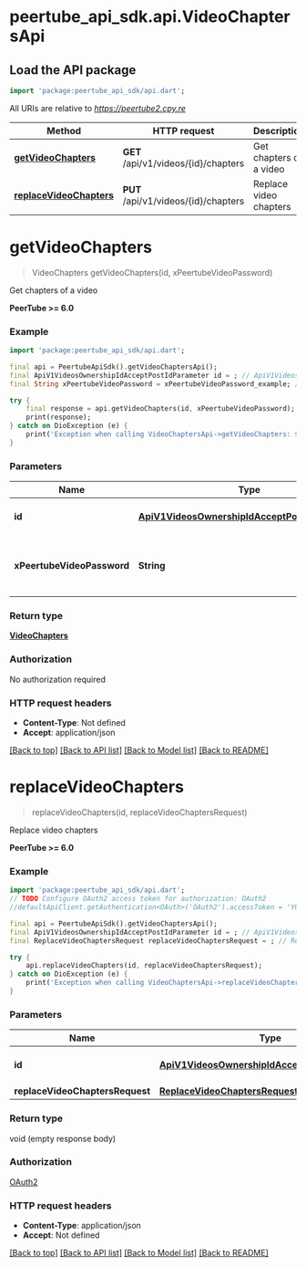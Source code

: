 # peertube_api_sdk.api.VideoChaptersApi

## Load the API package
```dart
import 'package:peertube_api_sdk/api.dart';
```

All URIs are relative to *https://peertube2.cpy.re*

Method | HTTP request | Description
------------- | ------------- | -------------
[**getVideoChapters**](VideoChaptersApi.md#getvideochapters) | **GET** /api/v1/videos/{id}/chapters | Get chapters of a video
[**replaceVideoChapters**](VideoChaptersApi.md#replacevideochapters) | **PUT** /api/v1/videos/{id}/chapters | Replace video chapters


# **getVideoChapters**
> VideoChapters getVideoChapters(id, xPeertubeVideoPassword)

Get chapters of a video

**PeerTube >= 6.0**

### Example
```dart
import 'package:peertube_api_sdk/api.dart';

final api = PeertubeApiSdk().getVideoChaptersApi();
final ApiV1VideosOwnershipIdAcceptPostIdParameter id = ; // ApiV1VideosOwnershipIdAcceptPostIdParameter | The object id, uuid or short uuid
final String xPeertubeVideoPassword = xPeertubeVideoPassword_example; // String | Required on password protected video

try {
    final response = api.getVideoChapters(id, xPeertubeVideoPassword);
    print(response);
} catch on DioException (e) {
    print('Exception when calling VideoChaptersApi->getVideoChapters: $e\n');
}
```

### Parameters

Name | Type | Description  | Notes
------------- | ------------- | ------------- | -------------
 **id** | [**ApiV1VideosOwnershipIdAcceptPostIdParameter**](.md)| The object id, uuid or short uuid | 
 **xPeertubeVideoPassword** | **String**| Required on password protected video | [optional] 

### Return type

[**VideoChapters**](VideoChapters.md)

### Authorization

No authorization required

### HTTP request headers

 - **Content-Type**: Not defined
 - **Accept**: application/json

[[Back to top]](#) [[Back to API list]](../README.md#documentation-for-api-endpoints) [[Back to Model list]](../README.md#documentation-for-models) [[Back to README]](../README.md)

# **replaceVideoChapters**
> replaceVideoChapters(id, replaceVideoChaptersRequest)

Replace video chapters

**PeerTube >= 6.0**

### Example
```dart
import 'package:peertube_api_sdk/api.dart';
// TODO Configure OAuth2 access token for authorization: OAuth2
//defaultApiClient.getAuthentication<OAuth>('OAuth2').accessToken = 'YOUR_ACCESS_TOKEN';

final api = PeertubeApiSdk().getVideoChaptersApi();
final ApiV1VideosOwnershipIdAcceptPostIdParameter id = ; // ApiV1VideosOwnershipIdAcceptPostIdParameter | The object id, uuid or short uuid
final ReplaceVideoChaptersRequest replaceVideoChaptersRequest = ; // ReplaceVideoChaptersRequest | 

try {
    api.replaceVideoChapters(id, replaceVideoChaptersRequest);
} catch on DioException (e) {
    print('Exception when calling VideoChaptersApi->replaceVideoChapters: $e\n');
}
```

### Parameters

Name | Type | Description  | Notes
------------- | ------------- | ------------- | -------------
 **id** | [**ApiV1VideosOwnershipIdAcceptPostIdParameter**](.md)| The object id, uuid or short uuid | 
 **replaceVideoChaptersRequest** | [**ReplaceVideoChaptersRequest**](ReplaceVideoChaptersRequest.md)|  | [optional] 

### Return type

void (empty response body)

### Authorization

[OAuth2](../README.md#OAuth2)

### HTTP request headers

 - **Content-Type**: application/json
 - **Accept**: Not defined

[[Back to top]](#) [[Back to API list]](../README.md#documentation-for-api-endpoints) [[Back to Model list]](../README.md#documentation-for-models) [[Back to README]](../README.md)

